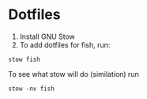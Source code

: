 # Dotfiles 

1. Install GNU Stow
2. To add dotfiles for fish, run: 
```
stow fish
```
To see what stow will do (similation) run
```
stow -nv fish
```
